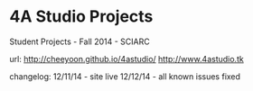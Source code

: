 4A Studio Projects
=========

Student Projects - Fall 2014 - SCIARC

url:
http://cheeyoon.github.io/4astudio/
http://www.4astudio.tk

changelog:
12/11/14 - site live
12/12/14 - all known issues fixed
